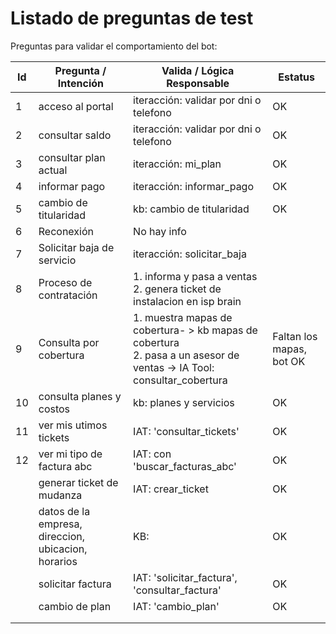 # Listado de preguntas de test

Preguntas para validar el comportamiento del bot:

| Id | Pregunta / Intención                               | Valida / Lógica Responsable                                                                                              | Estatus                  |
| -- | --------------------------------------------------- | ------------------------------------------------------------------------------------------------------------------------- | ------------------------ |
| 1  | acceso al portal                                    | iteracción:  validar por dni o telefono                                                                                  | OK                       |
| 2  | consultar saldo                                     | iteracción: validar por dni o telefono                                                                                   | OK                       |
| 3  | consultar plan actual                               | iteracción: mi_plan                                                                                                      | OK                       |
| 4  | informar pago                                       | iteracción: informar_pago                                                                                                | OK                       |
| 5  | cambio de titularidad                               | kb: cambio de titularidad                                                                                                 | OK                       |
| 6  | Reconexión                                         | No hay info                                                                                                               |                          |
| 7  | Solicitar baja de servicio                          | iteracción: solicitar_baja                                                                                               |                          |
| 8  | Proceso de contratación                            | 1. informa y pasa a ventas<br />2. genera ticket de instalacion en isp brain                                              |                          |
| 9  | Consulta por cobertura                              | 1. muestra mapas de cobertura- > kb mapas de cobertura<br />2. pasa a un asesor de ventas -> IA Tool: consultar_cobertura | Faltan los mapas, bot OK |
| 10 | consulta planes y costos                            | kb: planes y servicios                                                                                                    | OK                       |
| 11 | ver mis utimos tickets                              | IAT: 'consultar_tickets'                                                                                                  | OK                       |
| 12 | ver mi tipo de factura abc                          | IAT: con 'buscar_facturas_abc'                                                                                            | OK                       |
|    | generar ticket de mudanza                           | IAT: crear_ticket                                                                                                         | OK                       |
|    | datos de la empresa, direccion, ubicacion, horarios | KB:                                                                                                                       | OK                       |
|    | solicitar factura                                   | IAT: 'solicitar_factura', 'consultar_factura'                                                                             | OK                       |
|    | cambio de plan                                      | IAT: 'cambio_plan'                                                                                                        | OK                       |
|    |                                                     |                                                                                                                           |                          |
|    |                                                     |                                                                                                                           |                          |

